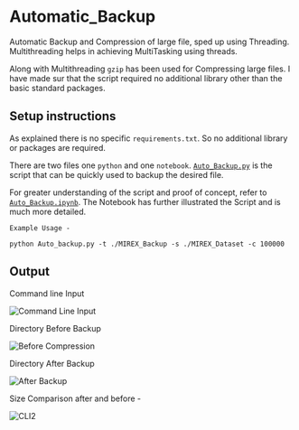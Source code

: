 # Automatic_Backup

Automatic Backup and Compression of large file, sped up using Threading.
Multithreading helps in achieving MultiTasking using threads.

Along with Multithreading `gzip` has been used for Compressing large files.
I have made sur that the script required no additional library other than the basic standard packages.

## Setup instructions

As explained there is no specific `requirements.txt`. So no additional library or packages are required.

There are two files one `python` and one `notebook`. [`Auto_Backup.py`](./Auto_Backup.py) 
is the script that can be quickly used to backup the desired file.

For greater understanding of the script and proof of concept, refer to [`Auto_Backup.ipynb`](./Auto_Backup.ipynb).
The Notebook has further illustrated the Script and is much more detailed. 

```
Example Usage - 

python Auto_backup.py -t ./MIREX_Backup -s ./MIREX_Dataset -c 100000

```

## Output

Command line Input

![Command Line Input](https://i.postimg.cc/Ny1LhkRk/Command.png)

Directory Before Backup

![Before Compression](https://i.postimg.cc/06grHBKN/Before.png)

Directory After Backup

![After Backup](https://i.postimg.cc/hzsjv4yJ/After.png)

Size Comparison after and before - 

![CLI2](https://i.postimg.cc/2bryCLwR/size.png)

